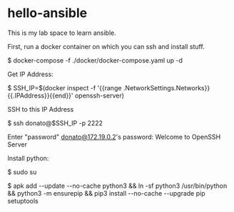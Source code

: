# hello-ansible

This is my lab space to learn ansible.

First, run a docker container on which you can ssh and install stuff.

$ docker-compose -f ./docker/docker-compose.yaml up -d

Get IP Address:

$ SSH_IP=$(docker inspect -f '{{range .NetworkSettings.Networks}}{{.IPAddress}}{{end}}' openssh-server)

SSH to this IP Address 

$ ssh donato@$SSH_IP -p 2222

Enter "password"
donato@172.19.0.2's password: 
Welcome to OpenSSH Server

Install python:

$ sudo su

$ apk add --update --no-cache python3 && ln -sf python3 /usr/bin/python && python3 -m ensurepip && pip3 install --no-cache --upgrade pip setuptools 

